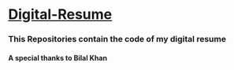 # [Digital-Resume](https://github.com/Vinodvarma1999/Digital-Resume.git)

 <h3> This Repositories contain the code of my digital resume </h3>
 
<h4> A special thanks to <b> <a=https://github.com/ibilalkayy/digital-resume.git>Bilal Khan </a> </b> </h4>
